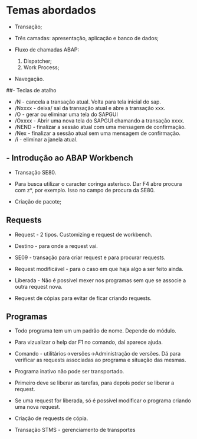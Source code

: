# Temas abordados

- Transação;

- Três camadas: apresentação, aplicação e banco de dados;

- Fluxo de chamadas ABAP:
	1. Dispatcher;
	2. Work Process;
	
- Navegação.

##- Teclas de atalho 

- /N - cancela a transação atual. Volta para tela inicial do sap. 
- /Nxxxx - deixa/ sai da transação atual e abre a transação xxx.
- /O - gerar ou eliminar uma tela do SAPGUI
- /Oxxxx - Abrir uma nova tela do SAPGUI chamando a transação xxxx.
- /NEND - finalizar a sessão atual com uma mensagem de confirmação.
- /Nex - finalizar a sessão atual sem uma mensagem de confirmação.
- /i - eliminar a janela atual.


## - Introdução ao ABAP Workbench

- Transação SE80.

- Para busca utilizar o caracter coringa asterisco. Dar F4 abre procura com z*, por exemplo. Isso no campo de procura da SE80.

- Criação de pacote;

## Requests

- Request - 2 tipos. Customizing e request de workbench.
 - Destino -  para onde a request vai.
 
 - SE09 - transação para criar request e para procurar requests.
 
 - Request modificável - para o caso em que haja algo a ser feito ainda. 
 
 - Liberada - Não é possível mexer nos programas sem que se associe a outra request nova. 
 
  - Request de cópias para evitar de ficar criando requests. 

## Programas

 - Todo programa tem um um padrão de nome. Depende do módulo.
 
 - Para vizualizar o help dar F1 no comando, daí aparece ajuda.
 
  - Comando - utilitários->versões->Administração de versões. Dá para verificar as requests associadas ao programa e situação das mesmas. 
 
 - Programa inativo não pode ser transportado. 
 
 - Primeiro deve se liberar as tarefas, para depois poder se liberar a request. 
 
 - Se uma request for liberada, só é possível modificar o programa criando uma nova request. 
 
 - Criação de requests de cópia.
 
 - Transação STMS - gerenciamento de transportes
 
 
 
 






